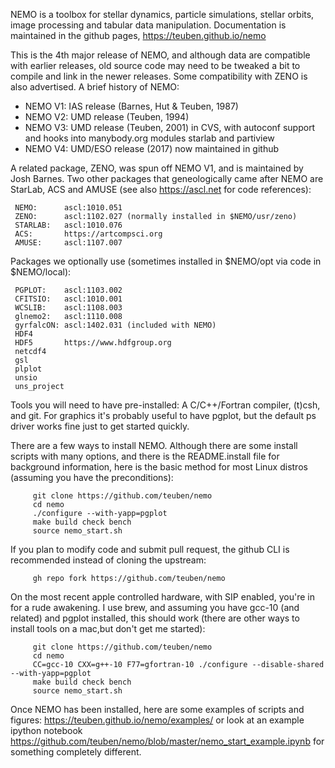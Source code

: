 NEMO is a toolbox for stellar dynamics, particle simulations, stellar orbits,
image processing and tabular data manipulation. Documentation is maintained
in the github pages, https://teuben.github.io/nemo

This is the 4th major release of NEMO,  and although data are compatible
with earlier releases, old source code may need to be tweaked a
bit to compile and link in the newer releases. Some compatibility with ZENO
is also advertised. A brief history of NEMO:

   * NEMO V1:	IAS release (Barnes, Hut & Teuben, 1987)
   * NEMO V2:	UMD release (Teuben, 1994)
   * NEMO V3:	UMD release (Teuben, 2001) in CVS, with autoconf support and
		hooks into manybody.org modules starlab and partiview
   * NEMO V4:   UMD/ESO release (2017) now maintained in github

A related package, ZENO, was spun off NEMO V1, and is maintained by Josh Barnes. Two
other packages that geneologically came after NEMO are StarLab, ACS and AMUSE
(see also https://ascl.net for code references):

	 NEMO:      ascl:1010.051
	 ZENO:      ascl:1102.027 (normally installed in $NEMO/usr/zeno)
	 STARLAB:   ascl:1010.076
	 ACS:       https://artcompsci.org
	 AMUSE:     ascl:1107.007

Packages we optionally use (sometimes installed in $NEMO/opt via code in $NEMO/local):

	 PGPLOT:    ascl:1103.002
	 CFITSIO:   ascl:1010.001
	 WCSLIB:    ascl:1108.003
	 glnemo2:   ascl:1110.008
	 gyrfalcON: ascl:1402.031 (included with NEMO)
	 HDF4
	 HDF5       https://www.hdfgroup.org
	 netcdf4
	 gsl
	 plplot
	 unsio
	 uns_project

Tools you will need to have pre-installed: A C/C++/Fortran
compiler, (t)csh, and git.  For graphics it's probably
useful to have pgplot, but the default ps driver works
fine just to get started quickly.



There are a few ways to install NEMO.  Although there are
some install scripts with many options, and there is the README.install file
for background information, here is the basic method
for most Linux distros (assuming you have the preconditions):

         git clone https://github.com/teuben/nemo
         cd nemo
         ./configure --with-yapp=pgplot
         make build check bench 
         source nemo_start.sh

If you plan to modify code and submit pull request, the github CLI is recommended
instead of cloning the upstream:

         gh repo fork https://github.com/teuben/nemo

On the most recent apple controlled hardware, with SIP enabled, you're in for a rude
awakening. I use brew, and assuming you have gcc-10 (and related) and pgplot installed, this should
work (there are other ways to install tools on a mac,but don't get me started):

         git clone https://github.com/teuben/nemo
         cd nemo
         CC=gcc-10 CXX=g++-10 F77=gfortran-10 ./configure --disable-shared --with-yapp=pgplot
         make build check bench
         source nemo_start.sh



Once NEMO has been installed, here are some examples of scripts and
figures: https://teuben.github.io/nemo/examples/ or look at an example
ipython notebook
https://github.com/teuben/nemo/blob/master/nemo_start_example.ipynb
for something completely different.



